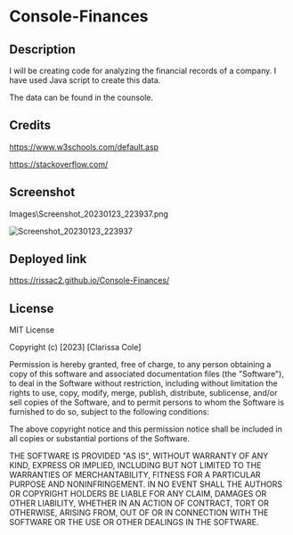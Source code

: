 # Console-Finances

## Description

I will be creating code for analyzing the financial records of a company. I have used Java script to create this data.

The data can be found in the counsole.


## Credits

https://www.w3schools.com/default.asp

https://stackoverflow.com/





## Screenshot

Images\Screenshot_20230123_223937.png 


![Screenshot_20230123_223937](https://user-images.githubusercontent.com/105446766/214174316-6173f4b1-d9d6-4074-94bd-5613722a25cb.png)


## Deployed link
https://rissac2.github.io/Console-Finances/

## License

MIT License

Copyright (c) [2023] [Clarissa Cole]

Permission is hereby granted, free of charge, to any person obtaining a copy
of this software and associated documentation files (the "Software"), to deal
in the Software without restriction, including without limitation the rights
to use, copy, modify, merge, publish, distribute, sublicense, and/or sell
copies of the Software, and to permit persons to whom the Software is
furnished to do so, subject to the following conditions:

The above copyright notice and this permission notice shall be included in all
copies or substantial portions of the Software.

THE SOFTWARE IS PROVIDED "AS IS", WITHOUT WARRANTY OF ANY KIND, EXPRESS OR
IMPLIED, INCLUDING BUT NOT LIMITED TO THE WARRANTIES OF MERCHANTABILITY,
FITNESS FOR A PARTICULAR PURPOSE AND NONINFRINGEMENT. IN NO EVENT SHALL THE
AUTHORS OR COPYRIGHT HOLDERS BE LIABLE FOR ANY CLAIM, DAMAGES OR OTHER
LIABILITY, WHETHER IN AN ACTION OF CONTRACT, TORT OR OTHERWISE, ARISING FROM,
OUT OF OR IN CONNECTION WITH THE SOFTWARE OR THE USE OR OTHER DEALINGS IN THE
SOFTWARE.
